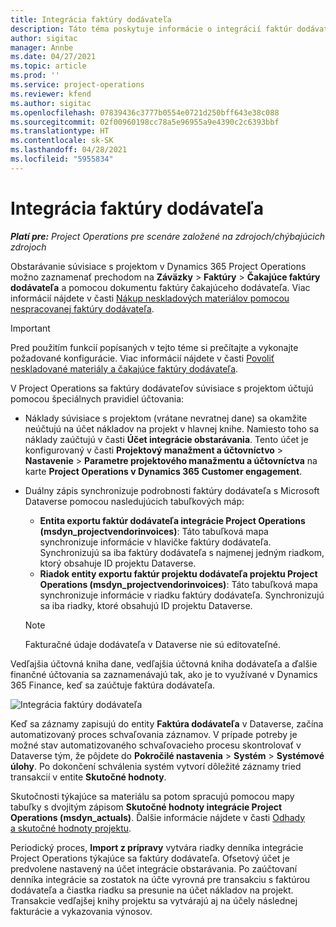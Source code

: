 ```yaml
---
title: Integrácia faktúry dodávateľa
description: Táto téma poskytuje informácie o integrácií faktúr dodávateľa v Project Operations.
author: sigitac
manager: Annbe
ms.date: 04/27/2021
ms.topic: article
ms.prod: ''
ms.service: project-operations
ms.reviewer: kfend
ms.author: sigitac
ms.openlocfilehash: 07839436c3777b0554e0721d250bff643e38c088
ms.sourcegitcommit: 02f00960198cc78a5e96955a9e4390c2c6393bbf
ms.translationtype: HT
ms.contentlocale: sk-SK
ms.lasthandoff: 04/28/2021
ms.locfileid: "5955834"
---
```

# <a name="vendor-invoice-integration"></a>Integrácia faktúry dodávateľa

_**Platí pre:** Project Operations pre scenáre založené na zdrojoch/chýbajúcich zdrojoch_

Obstarávanie súvisiace s projektom v Dynamics 365 Project Operations možno zaznamenať prechodom na **Záväzky** > **Faktúry** > **Čakajúce faktúry dodávateľa** a pomocou dokumentu faktúry čakajúceho dodávateľa. Viac informácií nájdete v časti [Nákup neskladových materiálov pomocou nespracovanej faktúry dodávateľa](../procurement/pending-vendor-invoices.md).

> [!IMPORTANT]
> Pred použitím funkcií popísaných v tejto téme si prečítajte a vykonajte požadované konfigurácie. Viac informácií nájdete v časti [Povoliť neskladované materiály a čakajúce faktúry dodávateľa](../procurement/configure-materials-nonstocked.md).

V Project Operations sa faktúry dodávateľov súvisiace s projektom účtujú pomocou špeciálnych pravidiel účtovania:

- Náklady súvisiace s projektom (vrátane nevratnej dane) sa okamžite neúčtujú na účet nákladov na projekt v hlavnej knihe. Namiesto toho sa náklady zaúčtujú v časti **Účet integrácie obstarávania**. Tento účet je konfigurovaný v časti **Projektový manažment a účtovníctvo** > **Nastavenie** > **Parametre projektového manažmentu a účtovníctva** na karte **Project Operations v Dynamics 365 Customer engagement**.
- Duálny zápis synchronizuje podrobnosti faktúry dodávateľa s Microsoft Dataverse pomocou nasledujúcich tabuľkových máp:

     - **Entita exportu faktúr dodávateľa integrácie Project Operations (msdyn_projectvendorinvoices)**: Táto tabuľková mapa synchronizuje informácie v hlavičke faktúry dodávateľa. Synchronizujú sa iba faktúry dodávateľa s najmenej jedným riadkom, ktorý obsahuje ID projektu Dataverse.
     - **Riadok entity exportu faktúr projektu dodávateľa projektu Project Operations (msdyn_projectvendorinvoices)**: Táto tabuľková mapa synchronizuje informácie v riadku faktúry dodávateľa. Synchronizujú sa iba riadky, ktoré obsahujú ID projektu Dataverse.

     > [!NOTE]
     > Fakturačné údaje dodávateľa v Dataverse nie sú editovateľné.

Vedľajšia účtovná kniha dane, vedľajšia účtovná kniha dodávateľa a ďalšie finančné účtovania sa zaznamenávajú tak, ako je to využívané v Dynamics 365 Finance, keď sa zaúčtuje faktúra dodávateľa.

![Integrácia faktúry dodávateľa](media/DW7VendorInvoice.png)

Keď sa záznamy zapisujú do entity **Faktúra dodávateľa** v Dataverse, začína automatizovaný proces schvaľovania záznamov. V prípade potreby je možné stav automatizovaného schvaľovacieho procesu skontrolovať v Dataverse tým, že pôjdete do **Pokročilé nastavenia** > **Systém** > **Systémové úlohy**. Po dokončení schválenia systém vytvorí dôležité záznamy tried transakcií v entite **Skutočné hodnoty**.

Skutočnosti týkajúce sa materiálu sa potom spracujú pomocou mapy tabuľky s dvojitým zápisom **Skutočné hodnoty integrácie Project Operations (msdyn_actuals)**. Ďalšie informácie nájdete v časti [Odhady a skutočné hodnoty projektu](resource-dual-write-estimates-actuals.md).

Periodický proces, **Import z prípravy** vytvára riadky denníka integrácie Project Operations týkajúce sa faktúry dodávateľa. Ofsetový účet je predvolene nastavený na účet integrácie obstarávania. Po zaúčtovaní denníka integrácie sa zostatok na účte vyrovná pre transakciu s faktúrou dodávateľa a čiastka riadku sa presunie na účet nákladov na projekt. Transakcie vedľajšej knihy projektu sa vytvárajú aj na účely následnej fakturácie a vykazovania výnosov.
